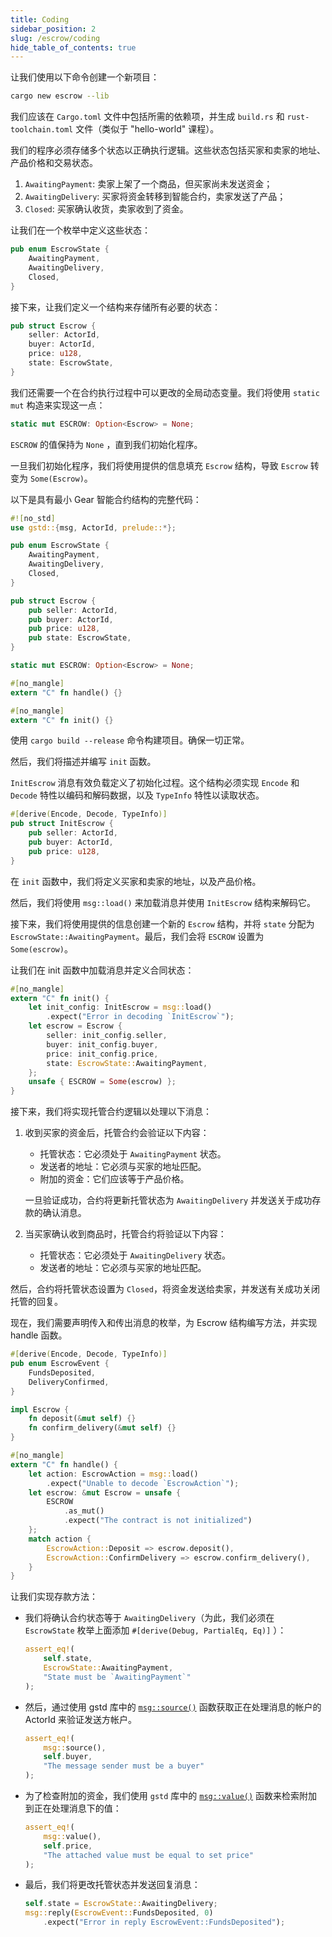 ```yaml
---
title: Coding
sidebar_position: 2
slug: /escrow/coding
hide_table_of_contents: true
---
```


让我们使用以下命令创建一个新项目：

```bash
cargo new escrow --lib
```

我们应该在 `Cargo.toml` 文件中包括所需的依赖项，并生成 `build.rs` 和 `rust-toolchain.toml` 文件（类似于 "hello-world" 课程）。

我们的程序必须存储多个状态以正确执行逻辑。这些状态包括买家和卖家的地址、产品价格和交易状态。

1. `AwaitingPayment`: 卖家上架了一个商品，但买家尚未发送资金；
2. `AwaitingDelivery`: 买家将资金转移到智能合约，卖家发送了产品；
3. `Closed`: 买家确认收货，卖家收到了资金。

让我们在一个枚举中定义这些状态：

```rust
pub enum EscrowState {
    AwaitingPayment,
    AwaitingDelivery,
    Closed,
}
```

接下来，让我们定义一个结构来存储所有必要的状态：

```rust
pub struct Escrow {
    seller: ActorId,
    buyer: ActorId,
    price: u128,
    state: EscrowState,
}
```

我们还需要一个在合约执行过程中可以更改的全局动态变量。我们将使用 `static mut` 构造来实现这一点：

```rust
static mut ESCROW: Option<Escrow> = None;
```

`ESCROW` 的值保持为 `None` ，直到我们初始化程序。

一旦我们初始化程序，我们将使用提供的信息填充 `Escrow` 结构，导致 `Escrow` 转变为 `Some(Escrow)`。

以下是具有最小 Gear 智能合约结构的完整代码：

```rust title="src/lib.rs"
#![no_std]
use gstd::{msg, ActorId, prelude::*};

pub enum EscrowState {
    AwaitingPayment,
    AwaitingDelivery,
    Closed,
}

pub struct Escrow {
    pub seller: ActorId,
    pub buyer: ActorId,
    pub price: u128,
    pub state: EscrowState,
}

static mut ESCROW: Option<Escrow> = None;

#[no_mangle]
extern "C" fn handle() {}

#[no_mangle]
extern "C" fn init() {}
```

使用 `cargo build --release` 命令构建项目。确保一切正常。

然后，我们将描述并编写 `init` 函数。

`InitEscrow` 消息有效负载定义了初始化过程。这个结构必须实现 `Encode` 和 `Decode` 特性以编码和解码数据，以及 `TypeInfo` 特性以读取状态。

```rust
#[derive(Encode, Decode, TypeInfo)]
pub struct InitEscrow {
    pub seller: ActorId,
    pub buyer: ActorId,
    pub price: u128,
}
```
在 `init` 函数中，我们将定义买家和卖家的地址，以及产品价格。

然后，我们将使用 `msg::load()` 来加载消息并使用 `InitEscrow` 结构来解码它。

接下来，我们将使用提供的信息创建一个新的 `Escrow` 结构，并将 `state` 分配为 `EscrowState::AwaitingPayment`。最后，我们会将 `ESCROW` 设置为 `Some(escrow)`。

让我们在 init 函数中加载消息并定义合同状态：

```rust title="src/lib.rs"
#[no_mangle]
extern "C" fn init() {
    let init_config: InitEscrow = msg::load()
        .expect("Error in decoding `InitEscrow`");
    let escrow = Escrow {
        seller: init_config.seller,
        buyer: init_config.buyer,
        price: init_config.price,
        state: EscrowState::AwaitingPayment,
    };
    unsafe { ESCROW = Some(escrow) };
}
```

接下来，我们将实现托管合约逻辑以处理以下消息：

1. 收到买家的资金后，托管合约会验证以下内容：

   - 托管状态：它必须处于 `AwaitingPayment` 状态。
   - 发送者的地址：它必须与买家的地址匹配。
   - 附加的资金：它们应该等于产品价格。

   一旦验证成功，合约将更新托管状态为 `AwaitingDelivery` 并发送关于成功存款的确认消息。

2. 当买家确认收到商品时，托管合约将验证以下内容：

   - 托管状态：它必须处于 `AwaitingDelivery` 状态。
   - 发送者的地址：它必须与买家的地址匹配。

然后，合约将托管状态设置为 `Closed`，将资金发送给卖家，并发送有关成功关闭托管的回复。

现在，我们需要声明传入和传出消息的枚举，为 Escrow 结构编写方法，并实现 handle 函数。

```rust title="src/lib.rs"
#[derive(Encode, Decode, TypeInfo)]
pub enum EscrowEvent {
    FundsDeposited,
    DeliveryConfirmed,
}

impl Escrow {
    fn deposit(&mut self) {}
    fn confirm_delivery(&mut self) {}
}

#[no_mangle]
extern "C" fn handle() {
    let action: EscrowAction = msg::load()
        .expect("Unable to decode `EscrowAction`");
    let escrow: &mut Escrow = unsafe {
        ESCROW
            .as_mut()
            .expect("The contract is not initialized")
    };
    match action {
        EscrowAction::Deposit => escrow.deposit(),
        EscrowAction::ConfirmDelivery => escrow.confirm_delivery(),
    }
}
```

让我们实现存款方法：

- 我们将确认合约状态等于 `AwaitingDelivery`（为此，我们必须在 `EscrowState` 枚举上面添加 `#[derive(Debug, PartialEq, Eq)]` ）：

    ```rust
    assert_eq!(
        self.state,
        EscrowState::AwaitingPayment,
        "State must be `AwaitingPayment`"
    );
    ```

- 然后，通过使用 gstd 库中的 [`msg::source()`](https://docs.gear.rs/gstd/msg/fn.source.html) 函数获取正在处理消息的帐户的 ActorId 来验证发送方帐户。

    ```rust
    assert_eq!(
        msg::source(),
        self.buyer,
        "The message sender must be a buyer"
    );
    ```

- 为了检查附加的资金，我们使用 `gstd` 库中的 [`msg::value()`](https://docs.gear.rs/gstd/msg/fn.value.html) 函数来检索附加到正在处理消息下的值：

    ```rust
    assert_eq!(
        msg::value(),
        self.price,
        "The attached value must be equal to set price"
    );
    ```

- 最后，我们将更改托管状态并发送回复消息：

    ```rust
    self.state = EscrowState::AwaitingDelivery;
    msg::reply(EscrowEvent::FundsDeposited, 0)
        .expect("Error in reply EscrowEvent::FundsDeposited");
    ```
